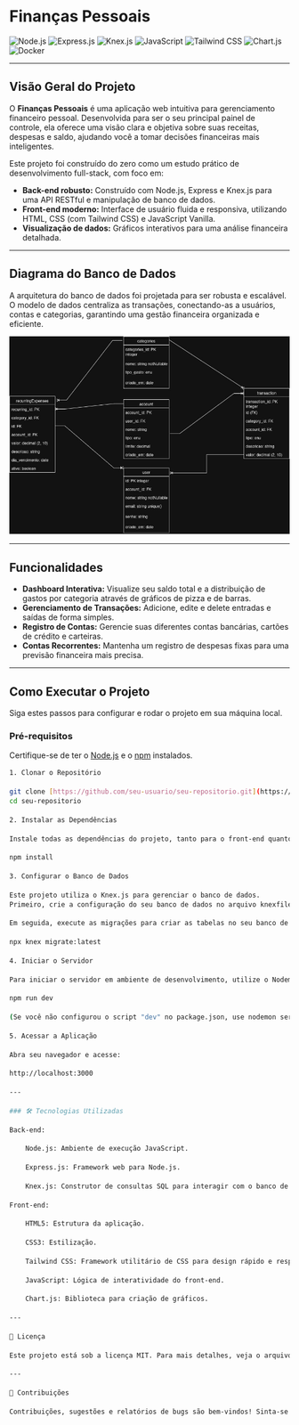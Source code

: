 # Finanças Pessoais

![Node.js](https://img.shields.io/badge/Node.js-43853D?style=for-the-badge&logo=node.js&logoColor=white)
![Express.js](https://img.shields.io/badge/Express.js-000000?style=for-the-badge&logo=express&logoColor=white)
![Knex.js](https://img.shields.io/badge/Knex.js-D26C0D?style=for-the-badge&logo=knex.js&logoColor=white)
![JavaScript](https://img.shields.io/badge/JavaScript-F7DF1E?style=for-the-badge&logo=javascript&logoColor=black)
![Tailwind CSS](https://img.shields.io/badge/Tailwind_CSS-38B2AC?style=for-the-badge&logo=tailwind-css&logoColor=white)
![Chart.js](https://img.shields.io/badge/Chart.js-FF6384?style=for-the-badge&logo=chartdotjs&logoColor=white)
![Docker](https://img.shields.io/badge/Docker-2496ED?style=for-the-badge&logo=docker&logoColor=white)

---

## Visão Geral do Projeto

O **Finanças Pessoais** é uma aplicação web intuitiva para gerenciamento financeiro pessoal. Desenvolvida para ser o seu principal painel de controle, ela oferece uma visão clara e objetiva sobre suas receitas, despesas e saldo, ajudando você a tomar decisões financeiras mais inteligentes.

Este projeto foi construído do zero como um estudo prático de desenvolvimento full-stack, com foco em:
* **Back-end robusto:** Construído com Node.js, Express e Knex.js para uma API RESTful e manipulação de banco de dados.
* **Front-end moderno:** Interface de usuário fluida e responsiva, utilizando HTML, CSS (com Tailwind CSS) e JavaScript Vanilla.
* **Visualização de dados:** Gráficos interativos para uma análise financeira detalhada.

---

## Diagrama do Banco de Dados

A arquitetura do banco de dados foi projetada para ser robusta e escalável. O modelo de dados centraliza as transações, conectando-as a usuários, contas e categorias, garantindo uma gestão financeira organizada e eficiente.

![Diagrama do Banco de Dados](image/projeto-financa.jpg)

---

## Funcionalidades

* **Dashboard Interativa:** Visualize seu saldo total e a distribuição de gastos por categoria através de gráficos de pizza e de barras.
* **Gerenciamento de Transações:** Adicione, edite e delete entradas e saídas de forma simples.
* **Registro de Contas:** Gerencie suas diferentes contas bancárias, cartões de crédito e carteiras.
* **Contas Recorrentes:** Mantenha um registro de despesas fixas para uma previsão financeira mais precisa.

---

## Como Executar o Projeto

Siga estes passos para configurar e rodar o projeto em sua máquina local.

### Pré-requisitos

Certifique-se de ter o [Node.js](https://nodejs.org/) e o [npm](https://www.npmjs.com/) instalados.

```bash
1. Clonar o Repositório

git clone [https://github.com/seu-usuario/seu-repositorio.git](https://github.com/seu-usuario/seu-repositorio.git)
cd seu-repositorio

2. Instalar as Dependências

Instale todas as dependências do projeto, tanto para o front-end quanto para o back-end.

npm install

3. Configurar o Banco de Dados

Este projeto utiliza o Knex.js para gerenciar o banco de dados.
Primeiro, crie a configuração do seu banco de dados no arquivo knexfile.js.

Em seguida, execute as migrações para criar as tabelas no seu banco de dados:

npx knex migrate:latest

4. Iniciar o Servidor

Para iniciar o servidor em ambiente de desenvolvimento, utilize o Nodemon para que as alterações de código sejam reiniciadas automaticamente.

npm run dev

(Se você não configurou o script "dev" no package.json, use nodemon server.js ou node server.js)

5. Acessar a Aplicação

Abra seu navegador e acesse:

http://localhost:3000

---

### 🛠 Tecnologias Utilizadas

Back-end:

    Node.js: Ambiente de execução JavaScript.

    Express.js: Framework web para Node.js.

    Knex.js: Construtor de consultas SQL para interagir com o banco de dados.

Front-end:

    HTML5: Estrutura da aplicação.

    CSS3: Estilização.

    Tailwind CSS: Framework utilitário de CSS para design rápido e responsivo.

    JavaScript: Lógica de interatividade do front-end.

    Chart.js: Biblioteca para criação de gráficos.

---

📄 Licença

Este projeto está sob a licença MIT. Para mais detalhes, veja o arquivo LICENSE.

---

🤝 Contribuições

Contribuições, sugestões e relatórios de bugs são bem-vindos! Sinta-se à vontade para abrir uma issue ou enviar um pull request.
